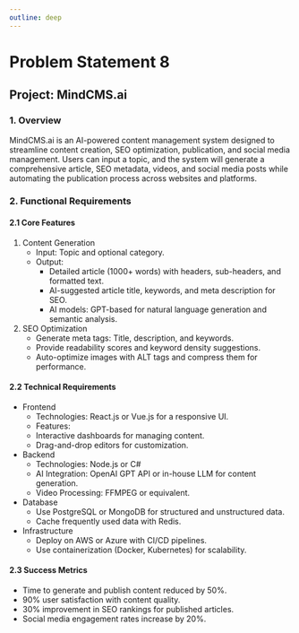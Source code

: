 ```yaml
---
outline: deep
---
```


# Problem Statement 8

## Project: MindCMS.ai 

### 1. Overview
MindCMS.ai is an AI-powered content management system designed to streamline content creation, SEO optimization, publication, and social media management. Users can input a topic, and the system will generate a comprehensive article, SEO metadata, videos, and social media posts while automating the publication process across websites and platforms.

### 2. Functional Requirements

#### 2.1 Core Features

1. Content Generation
    - Input: Topic and optional category.
    - Output:
        - Detailed article (1000+ words) with headers, sub-headers, and formatted text.
        - AI-suggested article title, keywords, and meta description for SEO.
        - AI models: GPT-based for natural language generation and semantic analysis.
2. SEO Optimization
    - Generate meta tags: Title, description, and keywords.
    - Provide readability scores and keyword density suggestions.
    - Auto-optimize images with ALT tags and compress them for performance.

#### 2.2 Technical Requirements
-	Frontend
    - Technologies: React.js or Vue.js for a responsive UI.
    - Features:
    - Interactive dashboards for managing content.
    - Drag-and-drop editors for customization.
- Backend
    - Technologies: Node.js or C#
    - AI Integration: OpenAI GPT API or in-house LLM for content generation.
    - Video Processing: FFMPEG or equivalent.
- Database
    - Use PostgreSQL or MongoDB for structured and unstructured data.
    - Cache frequently used data with Redis.
- Infrastructure
    - Deploy on AWS or Azure with CI/CD pipelines.
    - Use containerization (Docker, Kubernetes) for scalability.
#### 2.3 Success Metrics
- Time to generate and publish content reduced by 50%.
- 90% user satisfaction with content quality.
- 30% improvement in SEO rankings for published articles.
- Social media engagement rates increase by 20%.
